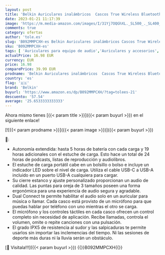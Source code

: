 ```yaml
---
layout: post
title: 'Belkin Auriculares inalámbricos  Cascos True Wireless Bluetooth SOUNDFORM Move con Controles táctiles y Grado IPX5 de Resistencia al Agua y el Sudor  Graves potentes  iPhone  Android y Otros'
date: 2023-01-21 11:17:39
image: 'https://m.media-amazon.com/images/I/31Yj7OQGhXL._SL500_._SL400_.jpg'
comments: true
category: ofertas
author: 'tole.es'
slug: 'B092MMPCXH-es Belkin Auriculares inalámbricos Cascos True Wireless...'
sku: 'B092MMPCXH-es'
tags: [ 'Auriculares para equipo de audio','Auriculares y accesorios','Electrónica','belkin','iphone','🇪🇸', ]
actualPrice: 16.98 EUR
currency: EUR
price: 16.98
comparePrice: 39.99 EUR
prodname: 'Belkin Auriculares inalámbricos  Cascos True Wireless Bluetooth SOUNDFORM Move con Controles táctiles y Grado IPX5 de Resistencia al Agua y el Sudor  Graves potentes  iPhone  Android y Otros'
country: 'es'
flag: '🇪🇸'
brand: 'Belkin'
buyurl: 'https://www.amazon.es/dp/B092MMPCXH/?tag=tolees-21'
descuento: '57.54'
average: '25.6533333333333'
---
```


Ahora mismo tienes [{{< param title >}}]({{< param buyurl >}}) en el siguiente enlace!

[![{{< param prodname >}}]({{< param image >}})]({{< param buyurl >}})

🔎:

- Autonomía extendida: hasta 5 horas de batería con cada carga y 19 horas adicionales con el estuche de carga. Esto hace un total de 24 horas de podcasts, listas de reproducción y audiolibros.
- El estuche de carga portátil cabe en un bolsillo o bolso e incluye un indicador LED sobre el nivel de carga. Utiliza el cable USB-C a USB-A incluido en un puerto USB-A cualquiera para cargar.
- Su cierre estanco y ajuste personalizado proporcionan un audio de calidad. Las puntas para oreja de 3 tamaños poseen una forma ergonómica para una experiencia de audio segura y agradable.
- Dual Connect te permite habilitar el audio solo en un auricular para música o llamar. Cada casco está provisto de un micrófono para que puedas hablar por teléfono con uno mientras el otro se carga.
- El micrófono y los controles táctiles en cada casco ofrecen un control completo sin necesidad de aplicación. Recibe llamadas, controla el volumen, omite o repite canciones con una pulsación.
- El grado IPX5 de resistencia al sudor y las salpicaduras te permite usarlos sin importar las inclemencias del tiempo. Ni las sesiones de deporte más duras ni la lluvia serán un obstáculo.

[🛒 Visítala!!!]({{< param buyurl >}})
{{<world>}}B092MMPCXH{{</world>}}
